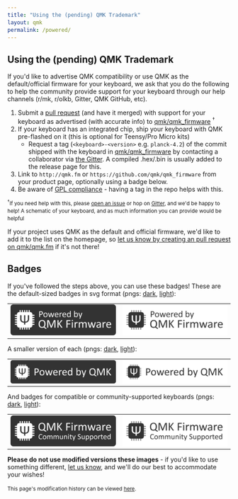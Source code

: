 ```yaml
---
title: "Using the (pending) QMK Trademark"
layout: qmk
permalink: /powered/
---
```

## Using the (pending) QMK Trademark

If you'd like to advertise QMK compatibility or use QMK as the default/official firmware for your keyboard, we ask that you do the following to help the community provide support for your keyboard through our help channels (r/mk, r/olkb, Gitter, QMK GitHub, etc).

1. Submit a [pull request](https://github.com/qmk/qmk_firmware/pulls/) (and have it merged) with support for your keyboard as advertised (with accurate info) to [qmk/qmk_firmware](https://github.com/qmk/qmk_firmware) <sup>†</sup>
2. If your keyboard has an integrated chip, ship your keyboard with QMK pre-flashed on it (this is optional for Teensy/Pro Micro kits)
    - Request a tag (`<keyboard>-<version>` e.g. `planck-4.2`) of the commit shipped with the keyboard in [qmk/qmk_firmware](https://github.com/qmk/qmk_firmware) by contacting a collaborator via [the Gitter](https://gitter.im/qmk/qmk_firmware). A compiled .hex/.bin is usually added to the release page for this.
3. Link to `http://qmk.fm` or `https://github.com/qmk/qmk_firmware` from your product page, optionally using a badge below.
4. Be aware of [GPL compliance](https://fsfe.org/activities/ftf/useful-tips-for-vendors.en.html) - having a tag in the repo helps with this.

<small><sup>†</sup>If you need help with this, please [open an issue](https://github.com/qmk/qmk_firmware/issues) or hop on [Gitter](https://gitter.im/qmk/qmk_firmware), and we'd be happy to help! A schematic of your keyboard, and as much information you can provide would be helpful</small>

If your project uses QMK as the default and official firmware, we'd like to add it to the list on the homepage, so [let us know by creating an pull request on qmk/qmk.fm](https://github.com/qmk/qmk.fm/pulls/) if it's not there!

## Badges

If you've followed the steps above, you can use these badges! These are the default-sized badges in svg format (pngs: [dark](/assets/images/badge-dark.png), [light](/assets/images/badge-light.png)):

<style>
td {
    border: 0;
}
</style>

<table>
    <tr>
        <td><a href="/assets/images/badge-dark.svg"><img src="/assets/images/badge-dark.svg" alt="QMK Badge Dark" /></a></td>
        <td><a href="/assets/images/badge-light.svg"><img src="/assets/images/badge-light.svg" alt="QMK Badge Light" /></a></td>
    </tr>
</table>

A smaller version of each (pngs: [dark](/assets/images/badge-small-dark.png), [light](/assets/images/badge-small-light.png)):

<table>
    <tr>
        <td><a href="/assets/images/badge-small-dark.svg"><img src="/assets/images/badge-small-dark.svg" alt="QMK Badge Small Dark" /></a></td>
        <td><a href="/assets/images/badge-small-light.svg"><img src="/assets/images/badge-small-light.svg" alt="QMK Badge Small Light" /></a></td>
    </tr>
</table>

And badges for compatible or community-supported keyboards (pngs: [dark](/assets/images/badge-community-dark.png), [light](/assets/images/badge-community-light.png)):

<table>
    <tr>
        <td><a href="/assets/images/badge-community-dark.svg"><img src="/assets/images/badge-community-dark.svg" alt="QMK Community Badge Dark" /></a></td>
        <td><a href="/assets/images/badge-community-light.svg"><img src="/assets/images/badge-community-light.svg" alt="QMK Community Badge Light" /></a></td>
    </tr>
</table>

**Please do not use modified versions these images** - if you'd like to use something different, [let us know](https://github.com/qmk/qmk.fm/issues), and we'll do our best to accommodate your wishes!

<small>This page's modification history can be viewed [here](https://github.com/qmk/qmk.fm/commits/gh-pages/_pages/powered.md).</small>
